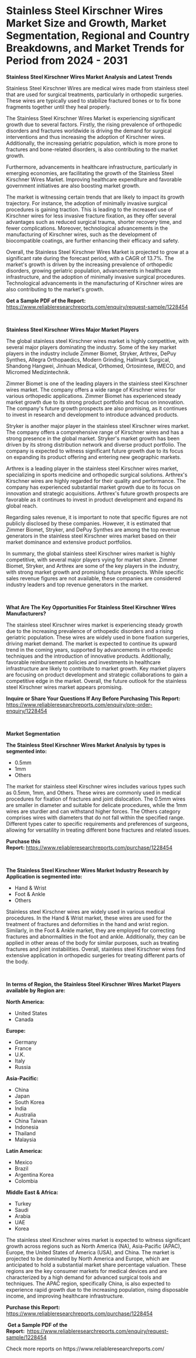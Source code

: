 <p><h1>Stainless Steel Kirschner Wires Market Size and Growth, Market Segmentation, Regional and Country Breakdowns, and Market Trends for Period from 2024 -  2031</h1></p><p><strong>Stainless Steel Kirschner Wires Market Analysis and Latest Trends</strong></p>
<p><p>Stainless Steel Kirschner Wires are medical wires made from stainless steel that are used for surgical treatments, particularly in orthopedic surgeries. These wires are typically used to stabilize fractured bones or to fix bone fragments together until they heal properly. </p><p>The Stainless Steel Kirschner Wires Market is experiencing significant growth due to several factors. Firstly, the rising prevalence of orthopedic disorders and fractures worldwide is driving the demand for surgical interventions and thus increasing the adoption of Kirschner wires. Additionally, the increasing geriatric population, which is more prone to fractures and bone-related disorders, is also contributing to the market growth. </p><p>Furthermore, advancements in healthcare infrastructure, particularly in emerging economies, are facilitating the growth of the Stainless Steel Kirschner Wires Market. Improving healthcare expenditure and favorable government initiatives are also boosting market growth.</p><p>The market is witnessing certain trends that are likely to impact its growth trajectory. For instance, the adoption of minimally invasive surgical procedures is gaining traction. This is leading to the increased use of Kirschner wires for less invasive fracture fixation, as they offer several advantages such as reduced surgical trauma, shorter recovery time, and fewer complications. Moreover, technological advancements in the manufacturing of Kirschner wires, such as the development of biocompatible coatings, are further enhancing their efficacy and safety.</p><p>Overall, the Stainless Steel Kirschner Wires Market is projected to grow at a significant rate during the forecast period, with a CAGR of 13.7%. The market's growth is driven by the increasing prevalence of orthopedic disorders, growing geriatric population, advancements in healthcare infrastructure, and the adoption of minimally invasive surgical procedures. Technological advancements in the manufacturing of Kirschner wires are also contributing to the market's growth.</p></p>
<p><strong>Get a Sample PDF of the Report:&nbsp;</strong> <a href="https://www.reliableresearchreports.com/enquiry/request-sample/1228454">https://www.reliableresearchreports.com/enquiry/request-sample/1228454</a></p>
<p>&nbsp;</p>
<p><strong>Stainless Steel Kirschner Wires Major Market Players</strong></p>
<p><p>The global stainless steel Kirschner wires market is highly competitive, with several major players dominating the industry. Some of the key market players in the industry include Zimmer Biomet, Stryker, Arthrex, DePuy Synthes, Allegra Orthopaedics, Modern Grinding, Hallmark Surgical, Shandong Hangwei, Jinhuan Medical, Orthomed, Ortosintese, IMECO, and Micromed Medizintechnik.</p><p>Zimmer Biomet is one of the leading players in the stainless steel Kirschner wires market. The company offers a wide range of Kirschner wires for various orthopedic applications. Zimmer Biomet has experienced steady market growth due to its strong product portfolio and focus on innovation. The company's future growth prospects are also promising, as it continues to invest in research and development to introduce advanced products.</p><p>Stryker is another major player in the stainless steel Kirschner wires market. The company offers a comprehensive range of Kirschner wires and has a strong presence in the global market. Stryker's market growth has been driven by its strong distribution network and diverse product portfolio. The company is expected to witness significant future growth due to its focus on expanding its product offering and entering new geographic markets.</p><p>Arthrex is a leading player in the stainless steel Kirschner wires market, specializing in sports medicine and orthopedic surgical solutions. Arthrex's Kirschner wires are highly regarded for their quality and performance. The company has experienced substantial market growth due to its focus on innovation and strategic acquisitions. Arthrex's future growth prospects are favorable as it continues to invest in product development and expand its global reach.</p><p>Regarding sales revenue, it is important to note that specific figures are not publicly disclosed by these companies. However, it is estimated that Zimmer Biomet, Stryker, and DePuy Synthes are among the top revenue generators in the stainless steel Kirschner wires market based on their market dominance and extensive product portfolios.</p><p>In summary, the global stainless steel Kirschner wires market is highly competitive, with several major players vying for market share. Zimmer Biomet, Stryker, and Arthrex are some of the key players in the industry, with strong market growth and promising future prospects. While specific sales revenue figures are not available, these companies are considered industry leaders and top revenue generators in the market.</p></p>
<p>&nbsp;</p>
<p><strong>What Are The Key Opportunities For Stainless Steel Kirschner Wires Manufacturers?</strong></p>
<p><p>The stainless steel Kirschner wires market is experiencing steady growth due to the increasing prevalence of orthopedic disorders and a rising geriatric population. These wires are widely used in bone fixation surgeries, driving market demand. The market is expected to continue its upward trend in the coming years, supported by advancements in orthopedic techniques and the introduction of innovative products. Additionally, favorable reimbursement policies and investments in healthcare infrastructure are likely to contribute to market growth. Key market players are focusing on product development and strategic collaborations to gain a competitive edge in the market. Overall, the future outlook for the stainless steel Kirschner wires market appears promising.</p></p>
<p><strong>Inquire or Share Your Questions If Any Before Purchasing This Report:</strong> <a href="https://www.reliableresearchreports.com/enquiry/pre-order-enquiry/1228454">https://www.reliableresearchreports.com/enquiry/pre-order-enquiry/1228454</a></p>
<p>&nbsp;</p>
<p><strong>Market Segmentation</strong></p>
<p><strong>The Stainless Steel Kirschner Wires Market Analysis by types is segmented into:</strong></p>
<p><ul><li>0.5mm</li><li>1mm</li><li>Others</li></ul></p>
<p><p>The market for stainless steel Kirschner wires includes various types such as 0.5mm, 1mm, and Others. These wires are commonly used in medical procedures for fixation of fractures and joint dislocation. The 0.5mm wires are smaller in diameter and suitable for delicate procedures, while the 1mm wires are sturdier and can withstand higher forces. The Others category comprises wires with diameters that do not fall within the specified range. Different types cater to specific requirements and preferences of surgeons, allowing for versatility in treating different bone fractures and related issues.</p></p>
<p><strong>Purchase this Report:&nbsp;</strong><a href="https://www.reliableresearchreports.com/purchase/1228454">https://www.reliableresearchreports.com/purchase/1228454</a></p>
<p>&nbsp;</p>
<p><strong>The Stainless Steel Kirschner Wires Market Industry Research by Application is segmented into:</strong></p>
<p><ul><li>Hand & Wrist</li><li>Foot & Ankle</li><li>Others</li></ul></p>
<p><p>Stainless steel Kirschner wires are widely used in various medical procedures. In the Hand & Wrist market, these wires are used for the treatment of fractures and deformities in the hand and wrist region. Similarly, in the Foot & Ankle market, they are employed for correcting fractures and abnormalities in the foot and ankle. Additionally, they can be applied in other areas of the body for similar purposes, such as treating fractures and joint instabilities. Overall, stainless steel Kirschner wires find extensive application in orthopedic surgeries for treating different parts of the body.</p></p>
<p>&nbsp;</p>
<p><strong>In terms of Region, the Stainless Steel Kirschner Wires Market Players available by Region are:</strong></p>
<p>
    <p> <strong> North America: </strong>
        <ul>
            <li>United States</li>
            <li>Canada</li>
        </ul>
        </p> 
    <p> <strong> Europe: </strong>
        <ul>
            <li>Germany</li>
            <li>France</li>
            <li>U.K.</li>
            <li>Italy</li>
            <li>Russia</li>
        </ul>
        </p> 
    <p> <strong> Asia-Pacific: </strong>
        <ul>
            <li>China</li>
            <li>Japan</li>
            <li>South Korea</li>
            <li>India</li>
            <li>Australia</li>
            <li>China Taiwan</li>
            <li>Indonesia</li>
            <li>Thailand</li>
            <li>Malaysia</li>
        </ul>
        </p> 
    <p> <strong> Latin America: </strong>
        <ul>
            <li>Mexico</li>
            <li>Brazil</li>
            <li>Argentina Korea</li>
            <li>Colombia</li>
        </ul>
        </p> 
    <p> <strong> Middle East & Africa: </strong>
        <ul>
            <li>Turkey</li>
            <li>Saudi</li>
            <li>Arabia</li>
            <li>UAE</li>
            <li>Korea</li>
        </ul>
    </p>
    </p>
<p><p>The stainless steel Kirschner wires market is expected to witness significant growth across regions such as North America (NA), Asia-Pacific (APAC), Europe, the United States of America (USA), and China. The market is projected to be dominated by North America and Europe, which are anticipated to hold a substantial market share percentage valuation. These regions are the key consumer markets for medical devices and are characterized by a high demand for advanced surgical tools and techniques. The APAC region, specifically China, is also expected to experience rapid growth due to the increasing population, rising disposable income, and improving healthcare infrastructure.</p></p>
<p><strong>Purchase this Report: </strong><a href="https://www.reliableresearchreports.com/purchase/1228454">https://www.reliableresearchreports.com/purchase/1228454</a></p>
<p>&nbsp;<strong>Get a Sample PDF of the Report:&nbsp;&nbsp;</strong><a href="https://www.reliableresearchreports.com/enquiry/request-sample/1228454">https://www.reliableresearchreports.com/enquiry/request-sample/1228454</a></p>
<p><strong></strong></p>
<p>Check more reports on https://www.reliableresearchreports.com/</p>